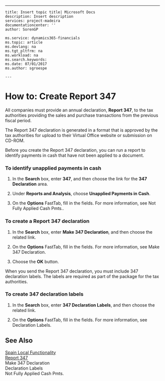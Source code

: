 ---
    title: Insert topic title| Microsoft Docs
    description: Insert description
    services: project-madeira
    documentationcenter: ''
    author: SorenGP

    ms.service: dynamics365-financials
    ms.topic: article
    ms.devlang: na
    ms.tgt_pltfrm: na
    ms.workload: na
    ms.search.keywords:
    ms.date: 07/01/2017
    ms.author: sgroespe

    ---
# How to: Create Report 347
All companies must provide an annual declaration, **Report 347**, to the tax authorities providing the sales and purchase transactions from the previous fiscal period.  
  
 The Report 347 declaration is generated in a format that is approved by the tax authorities for upload to their Virtual Office website or submission on CD-ROM.  
  
 Before you create the Report 347 declaration, you can run a report to identify payments in cash that have not been applied to a document.  
  
### To identify unapplied payments in cash  
  
1.  In the **Search** box, enter **347**, and then choose the link for the **347 Declaration** area.  
  
2.  Under **Reports and Analysis**, choose **Unapplied Payments in Cash**.  
  
3.  On the **Options** FastTab, fill in the fields. For more information, see Not Fully Applied Cash Pmts..  
  
### To create a Report 347 declaration  
  
1.  In the **Search** box, enter **Make 347 Declaration**, and then choose the related link.  
  
2.  On the **Options** FastTab, fill in the fields. For more information, see Make 347 Declaration.  
  
3.  Choose the **OK** button.  
  
 When you send the Report 347 declaration, you must include 347 declaration labels. The labels are required as part of the package for the tax authorities.  
  
### To create 347 declaration labels  
  
1.  In the **Search** box, enter **347 Declaration Labels**, and then choose the related link.  
  
2.  On the **Options** FastTab, fill in the fields. For more information, see Declaration Labels.  
  
## See Also  
 [Spain Local Functionality](../FullExperience/spain-local-functionality.md)   
 [Report 347](../FullExperience/report-347.md)   
 Make 347 Declaration   
 Declaration Labels   
 Not Fully Applied Cash Pmts.